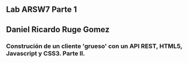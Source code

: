 ## Lab ARSW7 Parte 1

## Daniel Ricardo Ruge Gomez

### Construción de un cliente 'grueso' con un API REST, HTML5, Javascript y CSS3. Parte II.
